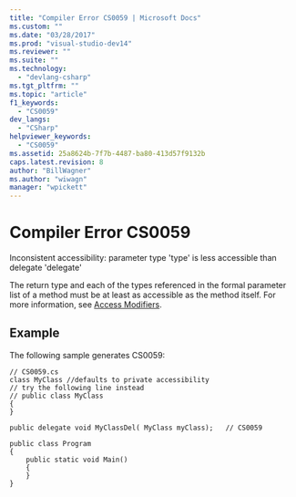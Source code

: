 ```yaml
---
title: "Compiler Error CS0059 | Microsoft Docs"
ms.custom: ""
ms.date: "03/28/2017"
ms.prod: "visual-studio-dev14"
ms.reviewer: ""
ms.suite: ""
ms.technology: 
  - "devlang-csharp"
ms.tgt_pltfrm: ""
ms.topic: "article"
f1_keywords: 
  - "CS0059"
dev_langs: 
  - "CSharp"
helpviewer_keywords: 
  - "CS0059"
ms.assetid: 25a8624b-7f7b-4487-ba80-413d57f9132b
caps.latest.revision: 8
author: "BillWagner"
ms.author: "wiwagn"
manager: "wpickett"
---
```

# Compiler Error CS0059
Inconsistent accessibility: parameter type 'type' is less accessible than delegate 'delegate'  
  
 The return type and each of the types referenced in the formal parameter list of a method must be at least as accessible as the method itself. For more information, see [Access Modifiers](../../csharp/programming-guide/classes-and-structs/access-modifiers.md).  
  
## Example  
 The following sample generates CS0059:  
  
```  
// CS0059.cs  
class MyClass //defaults to private accessibility  
// try the following line instead  
// public class MyClass  
{  
}  
  
public delegate void MyClassDel( MyClass myClass);   // CS0059  
  
public class Program  
{  
    public static void Main()  
    {  
    }  
}  
```